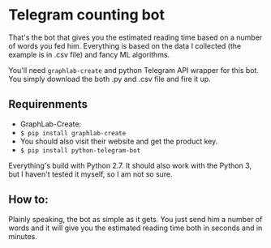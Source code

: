 # Telegram counting bot
That's the bot that gives you the estimated reading time based on a number of words you fed him. Everything is based on the data I collected (the example is in .csv file) and fancy ML algorithms.

You'll need `graphlab-create` and python Telegram API wrapper for this bot. You simply download the both .py and .csv file and fire it up.

## Requirenments

- GraphLab-Create:
- `$ pip install graphlab-create`
- You should also visit their website and get the product key.
- `$ pip install python-telegram-bot`

Everything's build with Python 2.7. It should also work with the Python 3, but I haven't tested it myself, so I am not so sure. 

## How to:
Plainly speaking, the bot as simple as it gets. You just send him a number of words and it will give you the estimated reading time both in seconds and in minutes.
